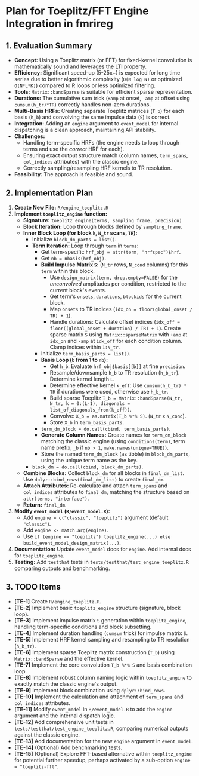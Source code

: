 # Plan for Toeplitz/FFT Engine Integration in fmrireg

## 1. Evaluation Summary

*   **Concept:** Using a Toeplitz matrix (or FFT) for fixed-kernel convolution is mathematically sound and leverages the LTI property.
*   **Efficiency:** Significant speed-up (5-25x+) is expected for long time series due to better algorithmic complexity (`O(N log N)` or optimized `O(N*L*K)`) compared to R loops or less optimized filtering.
*   **Tools:** `Matrix::bandSparse` is suitable for efficient sparse representation.
*   **Durations:** The cumulative sum trick (`+amp` at onset, `-amp` at offset using `cumsum(h_tr)*TR`) correctly handles non-zero durations.
*   **Multi-Basis HRFs:** Creating separate Toeplitz matrices (`T_b`) for each basis (`h_b`) and convolving the same impulse data (`S`) is correct.
*   **Integration:** Adding an `engine` argument to `event_model` for internal dispatching is a clean approach, maintaining API stability.
*   **Challenges:**
    *   Handling term-specific HRFs (the engine needs to loop through terms and use the *correct* HRF for each).
    *   Ensuring exact output structure match (column names, `term_spans`, `col_indices` attributes) with the classic engine.
    *   Correctly sampling/resampling HRF kernels to TR resolution.
*   **Feasibility:** The approach is feasible and sound.

## 2. Implementation Plan

1.  **Create New File:** `R/engine_toeplitz.R`
2.  **Implement `toeplitz_engine` function:**
    *   **Signature:** `toeplitz_engine(terms, sampling_frame, precision)`
    *   **Block Iteration:** Loop through blocks defined by `sampling_frame`.
    *   **Inner Block Loop (for block `k`, `N_tr` scans, `TR`):**
        *   Initialize `block_dm_parts = list()`.
        *   **Term Iteration:** Loop through `term` in `terms`:
            *   Get term-specific `hrf_obj = attr(term, "hrfspec")$hrf`.
            *   Get `nb = nbasis(hrf_obj)`.
            *   **Build Impulse Matrix `S`:** (`N_tr` rows, `N_cond` columns) for this `term` within this block.
                *   Use `design_matrix(term, drop.empty=FALSE)` for the *unconvolved* amplitudes per condition, restricted to the current block's events.
                *   Get term's `onsets`, `durations`, `blockids` for the current block.
                *   Map `onsets` to TR indices (`idx_on = floor(global_onset / TR) + 1`).
                *   Handle durations: Calculate offset indices (`idx_off = floor((global_onset + duration) / TR) + 1`). Create sparse matrix `S` using `Matrix::sparseMatrix` with `+amp` at `idx_on` and `-amp` at `idx_off` for each condition column. Clamp indices within `1:N_tr`.
            *   Initialize `term_basis_parts = list()`.
            *   **Basis Loop (`b` from 1 to `nb`):**
                *   Get `h_b`: Evaluate `hrf_obj$basis[[b]]` at fine `precision`.
                *   Resample/downsample `h_b` to TR resolution (`h_b_tr`). Determine kernel length `L`.
                *   Determine effective kernel `k_eff`: Use `cumsum(h_b_tr) * TR` if durations were used, otherwise use `h_b_tr`.
                *   Build sparse Toeplitz `T_b = Matrix::bandSparse(N_tr, N_tr, k = 0:(L-1), diagonals = list_of_diagonals_from(k_eff))`.
                *   Convolve: `X_b = as.matrix(T_b %*% S)`. (`N_tr` x `N_cond`).
                *   Store `X_b` in `term_basis_parts`.
            *   `term_dm_block = do.call(cbind, term_basis_parts)`.
            *   **Generate Column Names:** Create names for `term_dm_block` matching the classic engine (using `conditions(term)`, term name prefix, `_b` if `nb > 1`, `make.names(unique=TRUE)`).
            *   Store the named `term_dm_block` (as tibble) in `block_dm_parts`, using the unique term name as the key.
        *   `block_dm = do.call(cbind, block_dm_parts)`.
    *   **Combine Blocks:** Collect `block_dm` for all blocks in `final_dm_list`. Use `dplyr::bind_rows(final_dm_list)` to create `final_dm`.
    *   **Attach Attributes:** Re-calculate and attach `term_spans` and `col_indices` attributes to `final_dm`, matching the structure based on `attr(terms, "interface")`.
    *   **Return:** `final_dm`.
3.  **Modify `event_model` (`R/event_model.R`):**
    *   Add `engine = c("classic", "toeplitz")` argument (default `"classic"`).
    *   Add `engine <- match.arg(engine)`.
    *   Use `if (engine == "toeplitz") toeplitz_engine(...) else build_event_model_design_matrix(...)`.
4.  **Documentation:** Update `event_model` docs for `engine`. Add internal docs for `toeplitz_engine`.
5.  **Testing:** Add `testthat` tests in `tests/testthat/test_engine_toeplitz.R` comparing outputs and benchmarking.

## 3. TODO Items

*   **[TE-1]** Create `R/engine_toeplitz.R`.
*   **[TE-2]** Implement basic `toeplitz_engine` structure (signature, block loop).
*   **[TE-3]** Implement impulse matrix `S` generation within `toeplitz_engine`, handling term-specific conditions and block subsetting.
*   **[TE-4]** Implement duration handling (`cumsum` trick) for impulse matrix `S`.
*   **[TE-5]** Implement HRF kernel sampling and resampling to TR resolution (`h_b_tr`).
*   **[TE-6]** Implement sparse Toeplitz matrix construction (`T_b`) using `Matrix::bandSparse` and the effective kernel.
*   **[TE-7]** Implement the core convolution `T_b %*% S` and basis combination loop.
*   **[TE-8]** Implement robust column naming logic within `toeplitz_engine` to exactly match the classic engine's output.
*   **[TE-9]** Implement block combination using `dplyr::bind_rows`.
*   **[TE-10]** Implement the calculation and attachment of `term_spans` and `col_indices` attributes.
*   **[TE-11]** Modify `event_model` in `R/event_model.R` to add the `engine` argument and the internal dispatch logic.
*   **[TE-12]** Add comprehensive unit tests in `tests/testthat/test_engine_toeplitz.R`, comparing numerical outputs against the classic engine.
*   **[TE-13]** Add documentation for the new `engine` argument in `event_model`.
*   **[TE-14]** (Optional) Add benchmarking tests.
*   **[TE-15]** (Optional) Explore FFT-based alternative within `toeplitz_engine` for potential further speedup, perhaps activated by a sub-option `engine = "toeplitz-fft"`. 